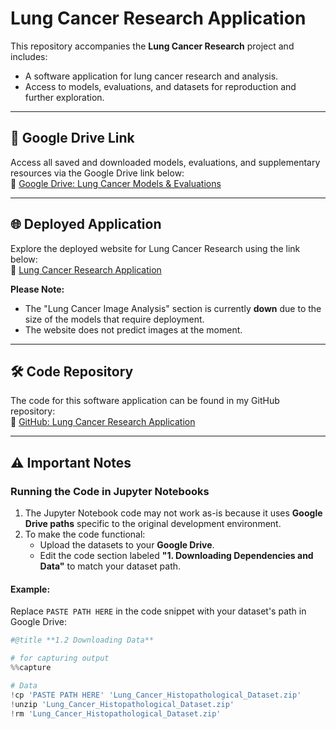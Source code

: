 # Lung Cancer Research Application  

This repository accompanies the **Lung Cancer Research** project and includes:  
- A software application for lung cancer research and analysis.  
- Access to models, evaluations, and datasets for reproduction and further exploration.  

---

## 📂 **Google Drive Link**  
Access all saved and downloaded models, evaluations, and supplementary resources via the Google Drive link below:  
🔗 [Google Drive: Lung Cancer Models & Evaluations](https://drive.google.com/drive/folders/1BFMa-4MUvW7uteWN4fEOTuU5YBhGRVOO?usp=sharing)  

---

## 🌐 **Deployed Application**  
Explore the deployed website for Lung Cancer Research using the link below:  
🔗 [Lung Cancer Research Application](https://lung-cancer-research.streamlit.app/)  

**Please Note:**  
- The "Lung Cancer Image Analysis" section is currently **down** due to the size of the models that require deployment.  
- The website does not predict images at the moment.  

---

## 🛠️ **Code Repository**  
The code for this software application can be found in my GitHub repository:  
🔗 [GitHub: Lung Cancer Research Application](https://github.com/dylan-govender/Lung-Cancer-Research-Application)  

---

## ⚠️ **Important Notes**  

### **Running the Code in Jupyter Notebooks**
1. The Jupyter Notebook code may not work as-is because it uses **Google Drive paths** specific to the original development environment.  
2. To make the code functional:  
   - Upload the datasets to your **Google Drive**.  
   - Edit the code section labeled **"1. Downloading Dependencies and Data"** to match your dataset path.  

#### Example:
Replace `PASTE PATH HERE` in the code snippet with your dataset's path in Google Drive:  
```python
#@title **1.2 Downloading Data**

# for capturing output
%%capture

# Data
!cp 'PASTE PATH HERE' 'Lung_Cancer_Histopathological_Dataset.zip'
!unzip 'Lung_Cancer_Histopathological_Dataset.zip'
!rm 'Lung_Cancer_Histopathological_Dataset.zip'
